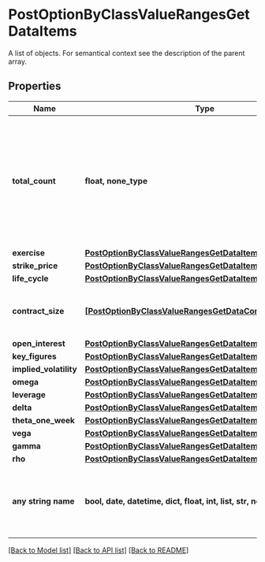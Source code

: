 # PostOptionByClassValueRangesGetDataItems

A list of objects. For semantical context see the description of the parent array.

## Properties
Name | Type | Description | Notes
------------ | ------------- | ------------- | -------------
**total_count** | **float, none_type** | Number of notations that satisfy the request parameters, hence have been used to retrieve the possible values and value ranges. | [optional] 
**exercise** | [**PostOptionByClassValueRangesGetDataItemsExercise**](PostOptionByClassValueRangesGetDataItemsExercise.md) |  | [optional] 
**strike_price** | [**PostOptionByClassValueRangesGetDataItemsStrikePrice**](PostOptionByClassValueRangesGetDataItemsStrikePrice.md) |  | [optional] 
**life_cycle** | [**PostOptionByClassValueRangesGetDataItemsLifeCycle**](PostOptionByClassValueRangesGetDataItemsLifeCycle.md) |  | [optional] 
**contract_size** | [**[PostOptionByClassValueRangesGetDataContractSizeItems]**](PostOptionByClassValueRangesGetDataContractSizeItems.md) | Values related to the contract size. | [optional] 
**open_interest** | [**PostOptionByClassValueRangesGetDataItemsOpenInterest**](PostOptionByClassValueRangesGetDataItemsOpenInterest.md) |  | [optional] 
**key_figures** | [**PostOptionByClassValueRangesGetDataItemsKeyFigures**](PostOptionByClassValueRangesGetDataItemsKeyFigures.md) |  | [optional] 
**implied_volatility** | [**PostOptionByClassValueRangesGetDataItemsImpliedVolatility**](PostOptionByClassValueRangesGetDataItemsImpliedVolatility.md) |  | [optional] 
**omega** | [**PostOptionByClassValueRangesGetDataItemsOmega**](PostOptionByClassValueRangesGetDataItemsOmega.md) |  | [optional] 
**leverage** | [**PostOptionByClassValueRangesGetDataItemsLeverage**](PostOptionByClassValueRangesGetDataItemsLeverage.md) |  | [optional] 
**delta** | [**PostOptionByClassValueRangesGetDataItemsDelta**](PostOptionByClassValueRangesGetDataItemsDelta.md) |  | [optional] 
**theta_one_week** | [**PostOptionByClassValueRangesGetDataItemsThetaOneWeek**](PostOptionByClassValueRangesGetDataItemsThetaOneWeek.md) |  | [optional] 
**vega** | [**PostOptionByClassValueRangesGetDataItemsVega**](PostOptionByClassValueRangesGetDataItemsVega.md) |  | [optional] 
**gamma** | [**PostOptionByClassValueRangesGetDataItemsGamma**](PostOptionByClassValueRangesGetDataItemsGamma.md) |  | [optional] 
**rho** | [**PostOptionByClassValueRangesGetDataItemsRho**](PostOptionByClassValueRangesGetDataItemsRho.md) |  | [optional] 
**any string name** | **bool, date, datetime, dict, float, int, list, str, none_type** | any string name can be used but the value must be the correct type | [optional]

[[Back to Model list]](../README.md#documentation-for-models) [[Back to API list]](../README.md#documentation-for-api-endpoints) [[Back to README]](../README.md)


